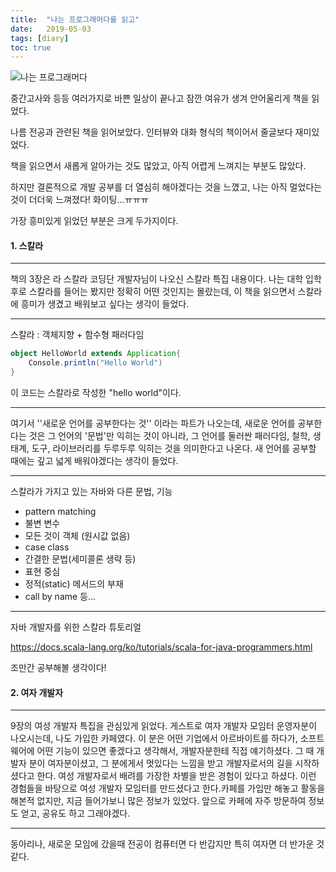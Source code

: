 ```yaml
---
title:  "나는 프로그래머다를 읽고"
date:   2019-05-03
tags: [diary]
toc: true 
---
```


![나는 프로그래머다](http://www.hanbit.co.kr/data/books/B9138379916_l.jpg)

중간고사와 등등 여러가지로 바쁜 일상이 끝나고 잠깐 여유가 생겨 안어울리게 책을 읽었다.

나름 전공과 관련된 책을 읽어보았다. 인터뷰와 대화 형식의 책이어서 줄글보다 재미있었다.

책을 읽으면서 새롭게 알아가는 것도 많았고, 아직 어렵게 느껴지는 부분도 많았다.

하지만 결론적으로 개발 공부를 더 열심히 해야겠다는 것을 느꼈고, 나는 아직 멀었다는 것이 더더욱 느껴졌다! 화이팅...ㅠㅠㅠ

가장 흥미있게 읽었던 부분은 크게 두가지이다.



#### 1. 스칼라

------

책의 3장은 라 스칼라 코딩단 개발자님이 나오신 스칼라 특집 내용이다. 나는 대학 입학 후로 스칼라를 들어는 봤지만 정확히 어떤 것인지는 몰랐는데, 이 책을 읽으면서 스칼라에 흥미가 생겼고 배워보고 싶다는 생각이 들었다.

------

스칼라 : 객체지향 + 함수형 패러다임

```scala
object HelloWorld extends Application{
    Console.println("Hello World")
}
```

이 코드는 스칼라로 작성한 "hello world"이다.

------

여기서 ''새로운 언어를 공부한다는 것'' 이라는 파트가 나오는데, 새로운 언어를 공부한다는 것은 그 언어의 '문법'만 익히는 것이 아니라, 그 언어를 둘러싼 패러다임, 철학, 생태계, 도구, 라이브러리를 두루두루 익히는 것을 의미한다고 나온다. 새 언어를 공부할 때에는 깊고 넓게 배워야겠다는 생각이 들었다.

------

스칼라가 가지고 있는 자바와 다른 문법, 기능

- pattern matching
- 불변 변수 
- 모든 것이 객체 (원시값 없음)
- case class
- 간결한 문법(세미콜론 생략 등)
- 표현 중심
- 정적(static) 메서드의 부재
- call by name 등...

------

자바 개발자를 위한 스칼라 튜토리얼

<https://docs.scala-lang.org/ko/tutorials/scala-for-java-programmers.html>

조만간 공부해볼 생각이다!







#### 2. 여자 개발자

------

9장의 여성 개발자 특집을 관심있게 읽었다. 게스트로 여자 개발자 모임터 운영자분이 나오시는데,  나도 가입한 카페였다. 이 분은 어떤 기업에서 아르바이트를 하다가, 소프트웨어에 어떤 기능이 있으면 좋겠다고 생각해서, 개발자분한테 직접 얘기하셨다. 그 때 개발자 분이 여자분이셨고, 그 분에게서 멋있다는 느낌을 받고 개발자로서의 길을 시작하셨다고 한다. 여성 개발자로서 배려를 가장한 차별을 받은 경험이 있다고 하셨다. 이런 경험들을 바탕으로 여성 개발자 모임터를 만드셨다고 한다.카페를 가입만 해놓고 활동을 해본적 없지만, 지금 들어가보니 많은 정보가 있었다. 앞으로 카페에 자주 방문하여 정보도 얻고, 공유도 하고 그래야겠다. 

------

동아리나, 새로운 모임에 갔을때 전공이 컴퓨터면 다 반갑지만 특히 여자면 더 반가운 것 같다.